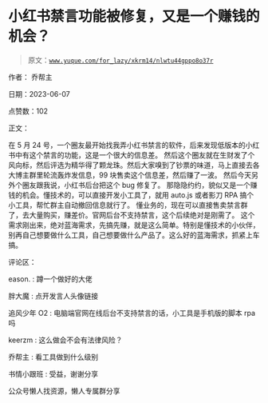 # 小红书禁言功能被修复，又是一个赚钱的机会？

> 原文：[`www.yuque.com/for_lazy/xkrm14/nlwtu44gppo8o37r`](https://www.yuque.com/for_lazy/xkrm14/nlwtu44gppo8o37r)



作者： 乔帮主



日期：2023-06-07



点赞数：102

<ne-hole id="u8bf4ed1b" data-lake-id="u8bf4ed1b">

正文：



在 5 月 24 号，一个圈友最开始找我弄小红书禁言的软件，后来发现低版本的小红书中有这个禁言的功能，这是一个很大的信息差。 然后这个圈友就在生财发了个风向标，然后评选为精华得了颗龙珠。然后大家嗅到了钞票的味道，马上直接去各大博主群里轮流轰炸发信息，99 块售卖这个信息差，然后赚了一波。 然后今天另外个圈友跟我说，小红书后台把这个 bug 修复了。 那隐隐约约，貌似又是一个赚钱的机会。懂技术的，可以直接开发小工具了，就用 auto.js 或者影刀 RPA 搞个小工具，帮忙群主自动撤回信息就行了。 懂业务的，现在可以直接售卖禁言群了，去大量购买，赚差价。官网后台不支持禁言，这个后续绝对是刚需了。 这个需求刚出来，绝对蓝海需求，先搞先赚，就是这么简单。特别是懂技术的小伙伴，别再自己想要做什么工具，自己想要做什么产品了。这么好的蓝海需求，抓紧上车搞。

<ne-hole id="u7cdb7a38" data-lake-id="u7cdb7a38">

评论区：



eason. : 蹲一个做好的大佬



胖大魔 : 点开发言人头像链接



追风少年 O2 : 电脑端官网在线后台不支持禁言的话，小工具是手机版的脚本 rpa 吗



keerzm : 这么做会不会有法律风险？



乔帮主 : 看工具做到什么级别



书情小跟班 : 受益，谢谢分享

<ne-hole id="ucf23d0a3" data-lake-id="ucf23d0a3">

公众号懒人找资源，懒人专属群分享

</ne-hole></ne-hole></ne-hole>